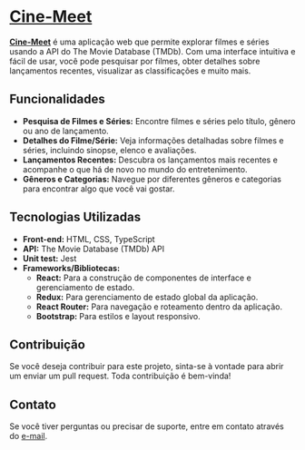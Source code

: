 # [Cine-Meet](https://cine-meet.vercel.app/)

**[Cine-Meet](https://cine-meet.vercel.app/)** é uma aplicação web que permite explorar filmes e séries usando a API do The Movie Database (TMDb). Com uma interface intuitiva e fácil de usar, você pode pesquisar por filmes, obter detalhes sobre lançamentos recentes, visualizar as classificações e muito mais.

## Funcionalidades

* **Pesquisa de Filmes e Séries:** Encontre filmes e séries pelo título, gênero ou ano de lançamento.
* **Detalhes do Filme/Série:** Veja informações detalhadas sobre filmes e séries, incluindo sinopse, elenco e avaliações.
* **Lançamentos Recentes:** Descubra os lançamentos mais recentes e acompanhe o que há de novo no mundo do entretenimento.
* **Gêneros e Categorias:** Navegue por diferentes gêneros e categorias para encontrar algo que você vai gostar.

## Tecnologias Utilizadas

* **Front-end:** HTML, CSS, TypeScript
* **API:** The Movie Database (TMDb) API
* **Unit test:** Jest
* **Frameworks/Bibliotecas:**
    * **React:** Para a construção de componentes de interface e gerenciamento de estado.
    * **Redux:** Para gerenciamento de estado global da aplicação.
    * **React Router:** Para navegação e roteamento dentro da aplicação.
    * **Bootstrap:** Para estilos e layout responsivo.

## Contribuição
Se você deseja contribuir para este projeto, sinta-se à vontade para abrir um enviar um pull request. Toda contribuição é bem-vinda!

## Contato
Se você tiver perguntas ou precisar de suporte, entre em contato através do [e-mail](mailto:fabriciosantos.dev@gmail.com).